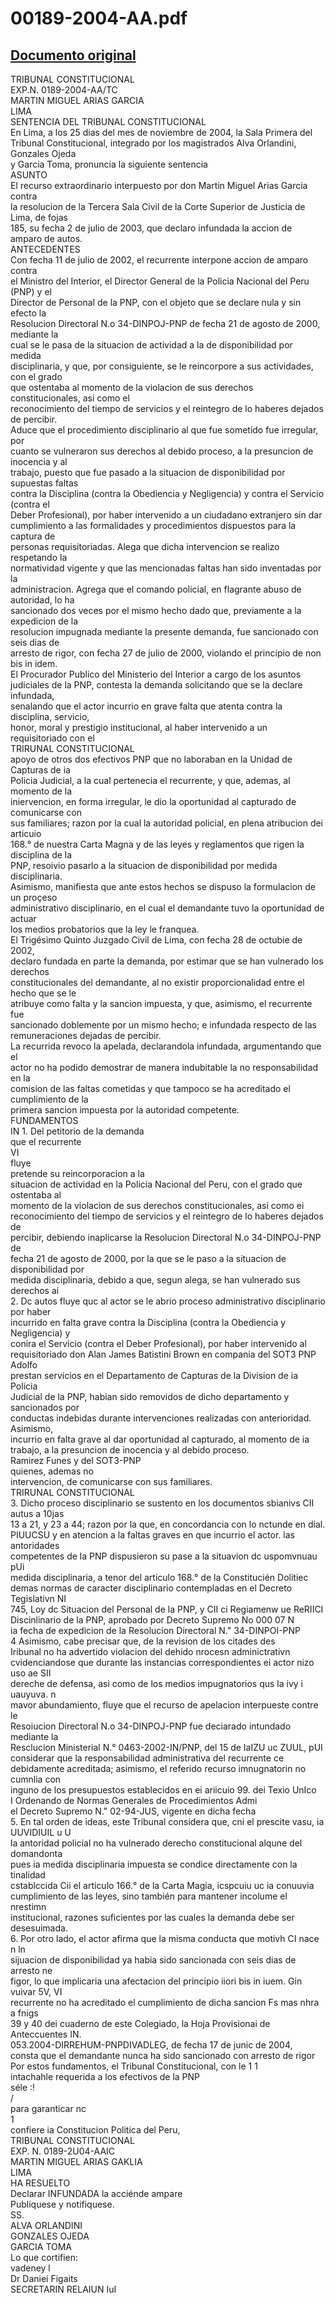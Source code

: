 
00189-2004-AA.pdf
=================
  
[Documento original](https://tc.gob.pe/jurisprudencia/2005/00189-2004-AA.pdf)  
---  
TRIBUNAL CONSTITUCIONAL  
EXP.N. 0189-2004-AA/TC  
MARTIN MIGUEL ARIAS GARCIA  
LIMA  
SENTENCIA DEL TRIBUNAL CONSTITUCIONAL  
En Lima, a los 25 dias del mes de noviembre de 2004, la Sala Primera del  
Tribunal Constitucional, integrado por los magistrados Alva Orlandini, Gonzales Ojeda  
y Garcia Toma, pronuncia la siguiente sentencia  
ASUNTO  
El recurso extraordinario interpuesto por don Martin Miguel Arias Garcia contra  
la resolucion de la Tercera Sala Civil de la Corte Superior de Justicia de Lima, de fojas  
185, su fecha 2 de julio de 2003, que declaro infundada la accion de amparo de autos.  
ANTECEDENTES  
Con fecha 11 de julio de 2002, el recurrente interpone accion de amparo contra  
el Ministro del Interior, el Director General de la Policia Nacional del Peru (PNP) y el  
Director de Personal de la PNP, con el objeto que se declare nula y sin efecto la  
Resolucion Directoral N.o 34-DINPOJ-PNP de fecha 21 de agosto de 2000, mediante la  
cual se le pasa de la situacion de actividad a la de disponibilidad por medida  
disciplinaria, y que, por consiguiente, se le reincorpore a sus actividades, con el grado  
que ostentaba al momento de la violacion de sus derechos constitucionales, asi como el  
reconocimiento del tiempo de servicios y el reintegro de lo haberes dejados de percibir.  
Aduce que el procedimiento disciplinario al que fue sometido fue irregular, por  
cuanto se vulneraron sus derechos al debido proceso, a la presuncion de inocencia y al  
trabajo, puesto que fue pasado a la situacion de disponibilidad por supuestas faltas  
contra la Disciplina (contra la Obediencia y Negligencia) y contra el Servicio (contra el  
Deber Profesional), por haber intervenido a un ciudadano extranjero sin dar  
cumplimiento a las formalidades y procedimientos dispuestos para la captura de  
personas requisitoriadas. Alega que dicha intervencion se realizo respetando la  
normatividad vigente y que las mencionadas faltas han sido inventadas por la  
administracion. Agrega que el comando policial, en flagrante abuso de autoridad, lo ha  
sancionado dos veces por el mismo hecho dado que, previamente a la expedicion de la  
resolucion impugnada mediante la presente demanda, fue sancionado con seis dias de  
arresto de rigor, con fecha 27 de julio de 2000, violando el principio de non bis in idem.  
El Procurador Publico del Ministerio del Interior a cargo de los asuntos  
judiciales de la PNP, contesta la demanda solicitando que se la declare infundada,  
senalando que el actor incurrio en grave falta que atenta contra la disciplina, servicio,  
honor, moral y prestigio institucional, al haber intervenido a un requisitoriado con el  
TRIRUNAL CONSTITUCIONAL  
apoyo de otros dos efectivos PNP que no laboraban en la Unidad de Capturas de ia  
Policia Judicial, a la cual pertenecia el recurrente, y que, ademas, al momento de la  
iniervencion, en forma irregular, le dio la oportunidad al capturado de comunicarse con  
sus familiares; razon por la cual la autoridad policial, en plena atribucion dei articuio  
168.° de nuestra Carta Magna y de las leyes y reglamentos que rigen la disciplina de la  
PNP, resoivio pasarlo a la situacion de disponibilidad por medida disciplinaria.  
Asimismo, manifiesta que ante estos hechos se dispuso la formulacion de un proçeso  
administrativo disciplinario, en el cual el demandante tuvo la oportunidad de actuar  
los medios probatorios que la ley le franquea.  
El Trigésimo Quinto Juzgado Civil de Lima, con fecha 28 de octubie de 2002,  
declaro fundada en parte la demanda, por estimar que se han vulnerado los derechos  
constitucionales del demandante, al no existir proporcionalidad entre el hecho que se le  
atribuye como falta y la sancion impuesta, y que, asimismo, el recurrente fue  
sancionado doblemente por un mismo hecho; e infundada respecto de las  
remuneraciones dejadas de percibir.  
La recurrida revoco la apelada, declarandola infundada, argumentando que el  
actor no ha podido demostrar de manera indubitable la no responsabilidad en la  
comision de las faltas cometidas y que tampoco se ha acreditado el cumplimiento de la  
primera sancion impuesta por la autoridad competente.  
FUNDAMENTOS  
IN 1. Del petitorio de la demanda  
que el recurrente  
VI  
fluye  
pretende su reincorporacion a la  
situacion de actividad en la Policia Nacional del Peru, con el grado que ostentaba al  
momento de la violacion de sus derechos constitucionales, asi como ei  
reconocimiento del tiempo de servicios y el reintegro de lo haberes dejados de  
percibir, debiendo inaplicarse la Resolucion Directoral N.o 34-DINPOJ-PNP de  
fecha 21 de agosto de 2000, por la que se le paso a la situacion de disponibilidad por  
medida disciplinaria, debido a que, segun alega, se han vulnerado sus derechos ai  
2. Dc autos fluye quc al actor se le abrio proceso administrativo disciplinario por haber  
incurrido en falta grave contra la Disciplina (contra la Obediencia y Negligencia) y  
conira el Servicio (contra el Deber Profesional), por haber intervenido al  
requisitoriado don Alan James Batistini Brown en compania del SOT3 PNP Adolfo  
prestan servicios en el Departamento de Capturas de la Division de ia Policia  
Judicial de la PNP, habian sido removidos de dicho departamento y sancionados por  
conductas indebidas durante intervenciones realizadas con anterioridad. Asimismo,  
incurrio en falta grave al dar oportunidad al capturado, al momento de ia  
trabajo, a la presuncion de inocencia y al debido proceso.  
Ramirez Funes y del SOT3-PNP  
quienes, ademas no  
intervencion, de comunicarse con sus familiares.  
TRIRUNAL CONSTITUCIONAL  
3. Dicho proceso disciplinario se sustento en los documentos sbianivs CII autus a 10jas  
13 a 21, y 23 a 44; razon por la que, en concordancia con lo nctunde en dial.  
PIUUCSU y en atencion a la faltas graves en que incurrio el actor. las antoridades  
competentes de la PNP dispusieron su pase a la situavion dc uspomvnuau pUi  
medida disciplinaria, a tenor del articulo 168.° de la Constitucién Dolitiec  
demas normas de caracter disciplinario contempladas en el Decreto Tegislativn NI  
745, Loy dc Situacion del Personal de la PNP, y CII ci Regiamenw ue ReRIICI  
Discinlinario de la PNP, aprobado por Decreto Supremo No 000 07 N  
ia fecha de expedicion de la Resolucion Directoral N." 34-DINPOI-PNP  
4 Asimismo, cabe precisar que, de la revision de los citades des  
Iribunal no ha advertido violacion del dehido nrocesn adminictrativn  
cvidenciandose que durante las instancias correspondientes ei actor nizo uso ae SII  
dereche de defensa, asi como de los medios impugnatorios qus la ivy i uauyuva. n  
mavor abundamiento, fluye que el recurso de apelacion interpueste contre le  
Resoiucion Directoral N.o 34-DINPOJ-PNP fue deciarado intundado mediante la  
Resclucion Ministerial N.° 0463-2002-IN/PNP, del 15 de IaIZU uc ZUUL, pUI  
considerar que la responsabilidad administrativa del recurrente ce  
debidamente acreditada; asimismo, el referido recurso imnugnatorin no cumnlia con  
inguno de los presupuestos establecidos en ei ariicuio 99. dei Texio UnIco  
I Ordenando de Normas Generales de Procedimientos Admi  
el Decreto Supremo N." 02-94-JUS, vigente en dicha fecha  
5. En tal orden de ideas, este Tribunal considera que, cni el prescite vasu, ia UUVIDIUIL u U  
la antoridad policial no ha vulnerado derecho constitucional alqune del domandonta  
pues ia medida disciplinaria impuesta se condice directamente con la tinalidad  
cstablccida Cii el articulo 166.° de la Carta Magia, icspcuiu uc ia conuuvia  
cumplimiento de las leyes, sino también para mantener incolume el nrestimn  
institucional, razones suficientes por las cuales la demanda debe ser desesuimada.  
6. Por otro lado, el actor afirma que la misma conducta que motivh CI nace n ln  
sijuacion de disponibilidad ya habia sido sancionada con seis dias de arresto ne  
figor, lo que implicaria una afectacion del principio iiori bis in iuem. Gin vuivar 5V, VI  
recurrente no ha acreditado el cumplimiento de dicha sancion Fs mas nhra a fnigs  
39 y 40 dei cuaderno de este Colegiado, la Hoja Provisionai de Anteccuentes IN.  
053.2004-DIRREHUM-PNPDIVADLEG, de fecha 17 de junic de 2004,   
consta que el demandante nunca ha sido sancionado con arresto de rigor  
Por estos fundamentos, el Tribunal Constitucional, con le 1 1  
intachahle requerida a los efectivos de la PNP  
séle :!  
/  
para garanticar nc  
1  
confiere ia Constitucion Politica del Peru,  
TRIBUNAL CONSTITUCIONAL  
EXP. N. 0189-2U04-AAIC  
MARTIN MIGUEL ARIAS GAKLIA  
LIMA  
HA RESUELTO  
Declarar INFUNDADA la acciénde ampare  
Publiquese y notifiquese.  
SS.  
ALVA ORLANDINI  
GONZALES OJEDA  
GARCIA TOMA  
Lo que cortifien:  
vadeney l  
Dr Daniei Figaits  
SECRETARIN RELAIUN IuI